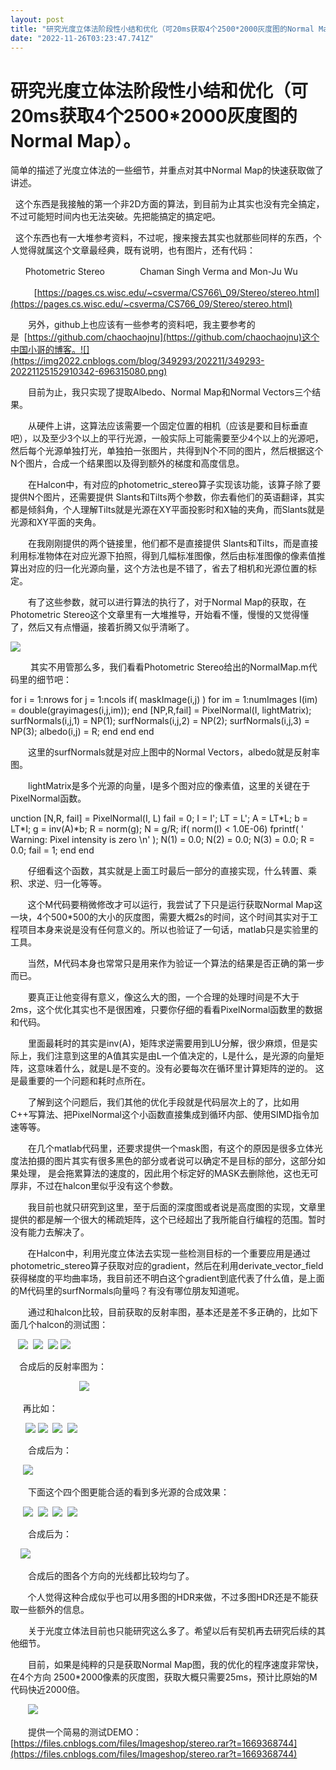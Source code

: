 ```yaml
---
layout: post
title: "研究光度立体法阶段性小结和优化（可20ms获取4个2500*2000灰度图的Normal Map）。"
date: "2022-11-26T03:23:47.741Z"
---
```

研究光度立体法阶段性小结和优化（可20ms获取4个2500\*2000灰度图的Normal Map）。
===================================================

简单的描述了光度立体法的一些细节，并重点对其中Normal Map的快速获取做了讲述。

  这个东西是我接触的第一个非2D方面的算法，到目前为止其实也没有完全搞定，不过可能短时间内也无法突破。先把能搞定的搞定吧。

  这个东西也有一大堆参考资料，不过呢，搜来搜去其实也就那些同样的东西，个人觉得就属这个文章最经典，既有说明，也有图片，还有代码：

      Photometric Stereo　　　　Chaman Singh Verma and Mon-Ju Wu

　      [https://pages.cs.wisc.edu/~csverma/CS766\_09/Stereo/stereo.html](https://pages.cs.wisc.edu/~csverma/CS766_09/Stereo/stereo.html)

　　另外，github上也应该有一些参考的资料吧，我主要参考的是  [https://github.com/chaochaojnu](https://github.com/chaochaojnu)这个中国小哥的博客。![](https://img2022.cnblogs.com/blog/349293/202211/349293-20221125152910342-696315080.png)

　　目前为止，我只实现了提取Albedo、Normal Map和Normal Vectors三个结果。

　　从硬件上讲，这算法应该需要一个固定位置的相机（应该是要和目标垂直吧），以及至少3个以上的平行光源，一般实际上可能需要至少4个以上的光源吧，然后每个光源单独打光，单独拍一张图片，共得到N个不同的图片，然后根据这个N个图片，合成一个结果图以及得到额外的梯度和高度信息。 

　　在Halcon中，有对应的photometric\_stereo算子实现该功能，该算子除了要提供N个图片，还需要提供 Slants和Tilts两个参数，你去看他们的英语翻译，其实都是倾斜角，个人理解Tilts就是光源在XY平面投影时和X轴的夹角，而Slants就是光源和XY平面的夹角。 

　　在我刚刚提供的两个链接里，他们都不是直接提供 Slants和Tilts，而是直接利用标准物体在对应光源下拍照，得到几幅标准图像，然后由标准图像的像素值推算出对应的归一化光源向量，这个方法也是不错了，省去了相机和光源位置的标定。

　　有了这些参数，就可以进行算法的执行了，对于Normal Map的获取，在Photometric Stereo这个文章里有一大堆推导，开始看不懂，慢慢的又觉得懂了，然后又有点懵逼，接着折腾又似乎清晰了。

![](https://img2022.cnblogs.com/blog/349293/202211/349293-20221125161601766-404573306.png)

 　　其实不用管那么多，我们看看Photometric Stereo给出的NormalMap.m代码里的细节吧：

   for i = 1:nrows
        for j = 1:ncols
            if( maskImage(i,j) ) 
            for im = 1:numImages
                I(im) \= double(grayimages(i,j,im));
                end
            \[NP,R,fail\] \= PixelNormal(I, lightMatrix);
            surfNormals(i,j,1) =  NP(1);
            surfNormals(i,j,2) =  NP(2);
            surfNormals(i,j,3) =  NP(3);
            albedo(i,j)        \= R;
            end
        end
   end

　　这里的surfNormals就是对应上图中的Normal Vectors，albedo就是反射率图。

　　lightMatrix是多个光源的向量，I是多个图对应的像素值，这里的关键在于PixelNormal函数。 

unction \[N,R, fail\] = PixelNormal(I, L)
   fail \= 0;
   I  \= I';
   LT = L';
   A  = LT\*L;
   b  \= LT\*I;
   g  \= inv(A)\*b;
   R  \= norm(g);
   N  \= g/R;
   if( norm(I) < 1.0E-06) 
       fprintf( ' Warning: Pixel intensity is zero \\n' );
       N(1) = 0.0;
       N(2) = 0.0;
       N(3) = 0.0;
       R    \= 0.0;
       fail \= 1;
   end
end

　　仔细看这个函数，其实就是上面工时最后一部分的直接实现，什么转置、乘积、求逆、归一化等等。 

       这个M代码要稍微修改才可以运行，我尝试了下只是运行获取Normal Map这一块，4个500\*500的大小的灰度图，需要大概2s的时间，这个时间其实对于工程项目本身来说是没有任何意义的。所以也验证了一句话，matlab只是实验里的工具。 

       当然，M代码本身也常常只是用来作为验证一个算法的结果是否正确的第一步而已。 

　　要真正让他变得有意义，像这么大的图，一个合理的处理时间是不大于2ms，这个优化其实也不是很困难，只要你仔细的看看PixelNormal函数里的数据和代码。 

　　里面最耗时的其实是inv(A)，矩阵求逆需要用到LU分解，很少麻烦，但是实际上，我们注意到这里的A值其实是由L一个值决定的，L是什么，是光源的向量矩阵，这意味着什么，就是L是不变的。没有必要每次在循环里计算矩阵的逆的。 这是最重要的一个问题和耗时点所在。

　　了解到这个问题后，我们其他的优化手段就是代码层次上的了，比如用C++写算法、把PixelNormal这个小函数直接集成到循环内部、使用SIMD指令加速等等。 

　　在几个matlab代码里，还要求提供一个mask图，有这个的原因是很多立体光度法拍摄的图片其实有很多黑色的部分或者说可以确定不是目标的部分，这部分如果处理， 是会拖累算法的速度的，因此用个标定好的MASK去删除他，这也无可厚非，不过在halcon里似乎没有这个参数。 

　　我目前也就只研究到这里，至于后面的深度图或者说是高度图的实现，文章里提供的都是解一个很大的稀疏矩阵，这个已经超出了我所能自行编程的范围。暂时没有能力去解决了。

       在Halcon中，利用光度立体法去实现一些检测目标的一个重要应用是通过photometric\_stereo算子获取对应的gradient，然后在利用derivate\_vector\_field 获得梯度的平均曲率场，我目前还不明白这个gradient到底代表了什么值，是上面的M代码里的surfNormals向量吗？有没有哪位朋友知道呢。

　　通过和halcon比较，目前获取的反射率图，基本还是差不多正确的，比如下面几个halcon的测试图：

   ![](https://img2022.cnblogs.com/blog/349293/202211/349293-20221125165058837-176595493.png)  ![](https://img2022.cnblogs.com/blog/349293/202211/349293-20221125165106334-1529842672.png)  ![](https://img2022.cnblogs.com/blog/349293/202211/349293-20221125165138176-947444557.png) ![](https://img2022.cnblogs.com/blog/349293/202211/349293-20221125165215971-450179887.png)

　合成后的反射率图为：

                            ![](https://img2022.cnblogs.com/blog/349293/202211/349293-20221125165412244-1564864066.png)

     再比如：

      ![](https://img2022.cnblogs.com/blog/349293/202211/349293-20221125165553908-1400997873.png) ![](https://img2022.cnblogs.com/blog/349293/202211/349293-20221125165610618-534804401.png)  ![](https://img2022.cnblogs.com/blog/349293/202211/349293-20221125165624921-599864246.png)  ![](https://img2022.cnblogs.com/blog/349293/202211/349293-20221125165638920-2128303578.png)

　　合成后为：

     ![](https://img2022.cnblogs.com/blog/349293/202211/349293-20221125165659001-1209927920.png)

　　下面这个四个图更能合适的看到多光源的合成效果：

     ![](https://img2022.cnblogs.com/blog/349293/202211/349293-20221125170121368-880982321.png)  ![](https://img2022.cnblogs.com/blog/349293/202211/349293-20221125170134661-1713458927.png)  ![](https://img2022.cnblogs.com/blog/349293/202211/349293-20221125170147801-1058800276.png)  ![](https://img2022.cnblogs.com/blog/349293/202211/349293-20221125170200580-1770717414.png)

　　合成后为：

    ![](https://img2022.cnblogs.com/blog/349293/202211/349293-20221125170251407-1216735054.png)

　　合成后的图各个方向的光线都比较均匀了。

       个人觉得这种合成似乎也可以用多图的HDR来做，不过多图HDR还是不能获取一些额外的信息。

　　关于光度立体法目前也只能研究这么多了。希望以后有契机再去研究后续的其他细节。 

　　目前，如果是纯粹的只是获取Normal Map图，我的优化的程序速度非常快，在4个方向 2500\*2000像素的灰度图，获取大概只需要25ms，预计比原始的M代码快近2000倍。

　　![](https://img2022.cnblogs.com/blog/349293/202211/349293-20221125171744366-1580531334.png)

　　提供一个简易的测试DEMO：[https://files.cnblogs.com/files/Imageshop/stereo.rar?t=1669368744](https://files.cnblogs.com/files/Imageshop/stereo.rar?t=1669368744)
